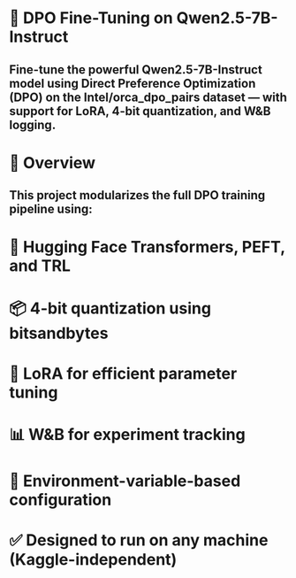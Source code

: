 # 🚀 DPO Fine-Tuning on Qwen2.5-7B-Instruct
## Fine-tune the powerful Qwen2.5-7B-Instruct model using Direct Preference Optimization (DPO) on the Intel/orca_dpo_pairs dataset — with support for LoRA, 4-bit quantization, and W&B logging.

# 🧠 Overview
## This project modularizes the full DPO training pipeline using:

# 🤗 Hugging Face Transformers, PEFT, and TRL

# 📦 4-bit quantization using bitsandbytes

# 🔧 LoRA for efficient parameter tuning

# 📊 W&B for experiment tracking

# 🧩 Environment-variable-based configuration

# ✅ Designed to run on any machine (Kaggle-independent)
